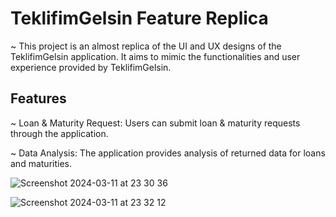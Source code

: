 # TeklifimGelsin Feature Replica
~ This project is an almost replica of the UI and UX designs of the TeklifimGelsin application. It aims to mimic the functionalities and user experience provided by TeklifimGelsin.

## Features
~ Loan & Maturity Request: Users can submit loan & maturity requests through the application.

~ Data Analysis: The application provides analysis of returned data for loans and maturities.

![Screenshot 2024-03-11 at 23 30 36](https://github.com/batkap/teklifimgelsin_feature/assets/141590022/f089fdf0-5fec-4316-a782-a5b267554a6e)

![Screenshot 2024-03-11 at 23 32 12](https://github.com/batkap/teklifimgelsin_feature/assets/141590022/529afe26-eb80-4e65-8ebf-1c8194ab74a5)
